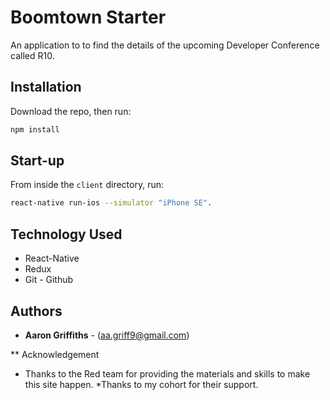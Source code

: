 # Boomtown Starter

An application to to find the details of the upcoming Developer Conference called R10. 

## Installation

Download the repo, then run:

```bash
npm install
```

## Start-up

From inside the `client` directory, run:

```bash
react-native run-ios --simulator "iPhone SE".
```

## Technology Used
* React-Native
* Redux
* Git - Github

## Authors
* **Aaron Griffiths** - (aa.griff9@gmail.com)

** Acknowledgement
* Thanks to the Red team for providing the materials and skills to make this site happen.
*Thanks to my cohort for their support.